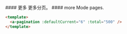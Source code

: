 <cn>
#### 更多
更多分页。
</cn>

<us>
#### more
Mode pages.
</us>

```html
<template>
  <a-pagination :defaultCurrent="6" :total="500" />
</template>
```
